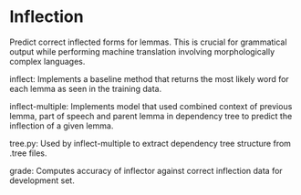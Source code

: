 # Inflection
Predict correct inflected forms for lemmas. This is crucial for grammatical output while performing machine translation involving  morphologically complex languages.

inflect: Implements a baseline method that returns the most likely word for each lemma as seen in the training data.

inflect-multiple: Implements model that used combined context of previous lemma, part of speech and parent lemma in dependency tree to predict the inflection of a given lemma. 

tree.py: Used by inflect-multiple to extract dependency tree structure from .tree files. 

grade: Computes accuracy of inflector against correct inflection data for development set.